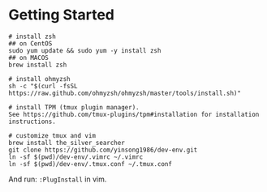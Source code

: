 # Getting Started
    
    # install zsh
    ## on CentOS
    sudo yum update && sudo yum -y install zsh
    ## on MACOS
    brew install zsh
    
    # install ohmyzsh
    sh -c "$(curl -fsSL https://raw.github.com/ohmyzsh/ohmyzsh/master/tools/install.sh)"

    # install TPM (tmux plugin manager).
    See https://github.com/tmux-plugins/tpm#installation for installation instructions.    

    # customize tmux and vim
    brew install the_silver_searcher
    git clone https://github.com/yinsong1986/dev-env.git
    ln -sf $(pwd)/dev-env/.vimrc ~/.vimrc
    ln -sf $(pwd)/dev-env/.tmux.conf ~/.tmux.conf

    
And run: `:PlugInstall` in vim.

